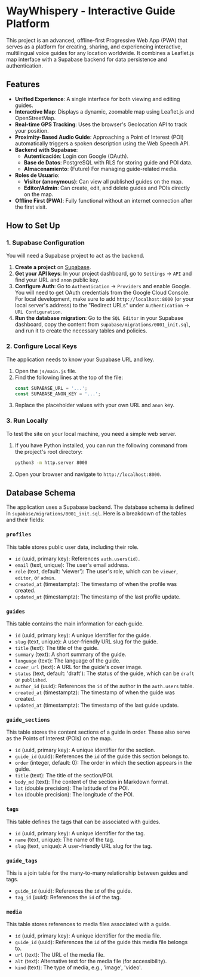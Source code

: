 # WayWhispery - Interactive Guide Platform

This project is an advanced, offline-first Progressive Web App (PWA) that serves as a platform for creating, sharing, and experiencing interactive, multilingual voice guides for any location worldwide. It combines a Leaflet.js map interface with a Supabase backend for data persistence and authentication.

## Features

-   **Unified Experience**: A single interface for both viewing and editing guides.
-   **Interactive Map**: Displays a dynamic, zoomable map using Leaflet.js and OpenStreetMap.
-   **Real-time GPS Tracking**: Uses the browser's Geolocation API to track your position.
-   **Proximity-Based Audio Guide**: Approaching a Point of Interest (POI) automatically triggers a spoken description using the Web Speech API.
-   **Backend with Supabase**:
    -   **Autenticación**: Login con Google (OAuth).
    -   **Base de Datos**: PostgreSQL with RLS for storing guide and POI data.
    -   **Almacenamiento**: (Future) For managing guide-related media.
-   **Roles de Usuario**:
    -   **Visitor (anonymous)**: Can view all published guides on the map.
    -   **Editor/Admin**: Can create, edit, and delete guides and POIs directly on the map.
-   **Offline First (PWA)**: Fully functional without an internet connection after the first visit.

## How to Set Up

### 1. Supabase Configuration

You will need a Supabase project to act as the backend.

1.  **Create a project** on [Supabase](https://supabase.com).
2.  **Get your API keys**: In your project dashboard, go to `Settings` -> `API` and find your URL and `anon` public key.
3.  **Configure Auth**: Go to `Authentication` -> `Providers` and enable Google. You will need to get OAuth credentials from the Google Cloud Console. For local development, make sure to add `http://localhost:8000` (or your local server's address) to the "Redirect URLs" under `Authentication` -> `URL Configuration`.
4.  **Run the database migration**: Go to the `SQL Editor` in your Supabase dashboard, copy the content from `supabase/migrations/0001_init.sql`, and run it to create the necessary tables and policies.

### 2. Configure Local Keys

The application needs to know your Supabase URL and key.

1.  Open the `js/main.js` file.
2.  Find the following lines at the top of the file:
    ```javascript
    const SUPABASE_URL = '...';
    const SUPABASE_ANON_KEY = '...';
    ```
3.  Replace the placeholder values with your own URL and `anon` key.

### 3. Run Locally

To test the site on your local machine, you need a simple web server.

1.  If you have Python installed, you can run the following command from the project's root directory:
    ```bash
    python3 -m http.server 8000
    ```
2.  Open your browser and navigate to `http://localhost:8000`.

## Database Schema

The application uses a Supabase backend. The database schema is defined in `supabase/migrations/0001_init.sql`. Here is a breakdown of the tables and their fields:

### `profiles`

This table stores public user data, including their role.

- `id` (uuid, primary key): References `auth.users(id)`.
- `email` (text, unique): The user's email address.
- `role` (text, default: 'viewer'): The user's role, which can be `viewer`, `editor`, or `admin`.
- `created_at` (timestamptz): The timestamp of when the profile was created.
- `updated_at` (timestamptz): The timestamp of the last profile update.

### `guides`

This table contains the main information for each guide.

- `id` (uuid, primary key): A unique identifier for the guide.
- `slug` (text, unique): A user-friendly URL slug for the guide.
- `title` (text): The title of the guide.
- `summary` (text): A short summary of the guide.
- `language` (text): The language of the guide.
- `cover_url` (text): A URL for the guide's cover image.
- `status` (text, default: 'draft'): The status of the guide, which can be `draft` or `published`.
- `author_id` (uuid): References the `id` of the author in the `auth.users` table.
- `created_at` (timestamptz): The timestamp of when the guide was created.
- `updated_at` (timestamptz): The timestamp of the last guide update.

### `guide_sections`

This table stores the content sections of a guide in order. These also serve as the Points of Interest (POIs) on the map.

- `id` (uuid, primary key): A unique identifier for the section.
- `guide_id` (uuid): References the `id` of the guide this section belongs to.
- `order` (integer, default: 0): The order in which the section appears in the guide.
- `title` (text): The title of the section/POI.
- `body_md` (text): The content of the section in Markdown format.
- `lat` (double precision): The latitude of the POI.
- `lon` (double precision): The longitude of the POI.

### `tags`

This table defines the tags that can be associated with guides.

- `id` (uuid, primary key): A unique identifier for the tag.
- `name` (text, unique): The name of the tag.
- `slug` (text, unique): A user-friendly URL slug for the tag.

### `guide_tags`

This is a join table for the many-to-many relationship between guides and tags.

- `guide_id` (uuid): References the `id` of the guide.
- `tag_id` (uuid): References the `id` of the tag.

### `media`

This table stores references to media files associated with a guide.

- `id` (uuid, primary key): A unique identifier for the media file.
- `guide_id` (uuid): References the `id` of the guide this media file belongs to.
- `url` (text): The URL of the media file.
- `alt` (text): Alternative text for the media file (for accessibility).
- `kind` (text): The type of media, e.g., 'image', 'video'.

